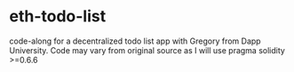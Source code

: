 # eth-todo-list
code-along for a decentralized todo list app with Gregory from Dapp University.
Code may vary from original source as I will use pragma solidity >=0.6.6
